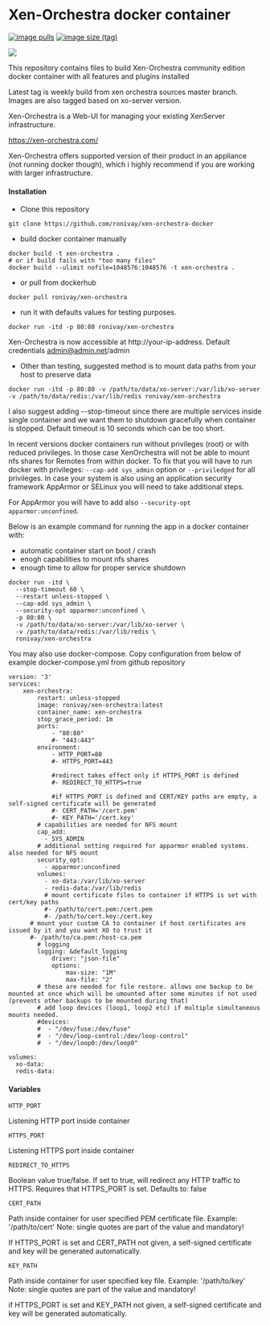 # Xen-Orchestra docker container

[![image pulls](https://img.shields.io/docker/pulls/ronivay/xen-orchestra.svg)](https://hub.docker.com/r/ronivay/xen-orchestra) [![image size (tag)](https://img.shields.io/docker/image-size/ronivay/xen-orchestra/latest)](https://hub.docker.com/r/ronivay/xen-orchestra)

[![](https://github.com/ronivay/xen-orchestra-docker/actions/workflows/build.yml/badge.svg?branch=master)](https://github.com/ronivay/xen-orchestra-docker/actions?query=workflow%3Abuild)

This repository contains files to build Xen-Orchestra community edition docker container with all features and plugins installed

Latest tag is weekly build from xen orchestra sources master branch. Images are also tagged based on xo-server version.

Xen-Orchestra is a Web-UI for managing your existing XenServer infrastructure.

https://xen-orchestra.com/

Xen-Orchestra offers supported version of their product in an appliance (not running docker though), which i highly recommend if you are working with larger infrastructure.

#### Installation

- Clone this repository
```
git clone https://github.com/ronivay/xen-orchestra-docker
```

- build docker container manually

```
docker build -t xen-orchestra .
# or if build fails with "too many files"
docker build --ulimit nofile=1048576:1048576 -t xen-orchestra .
```

- or pull from dockerhub

```
docker pull ronivay/xen-orchestra
```

- run it with defaults values for testing purposes. 

```
docker run -itd -p 80:80 ronivay/xen-orchestra
```

Xen-Orchestra is now accessible at http://your-ip-address. Default credentials admin@admin.net/admin

- Other than testing, suggested method is to mount data paths from your host to preserve data

```
docker run -itd -p 80:80 -v /path/to/data/xo-server:/var/lib/xo-server -v /path/to/data/redis:/var/lib/redis ronivay/xen-orchestra
```

I also suggest adding --stop-timeout since there are multiple services inside single container and we want them to shutdown gracefully when container is stopped. 
Default timeout is 10 seconds which can be too short.

In recent versions docker containers run without privileges (root) or with reduced privileges. 
In those case XenOrchestra will not be able to mount nfs shares for Remotes from within docker.
To fix that you will have to run docker with privileges: `--cap-add sys_admin` option or `--priviledged` for all privileges. 
In case your system is also using an application security framework AppArmor or SELinux you will need to take additional steps.

For AppArmor you will have to add also `--security-opt apparmor:unconfined`. 

Below is an example command for running the app in a docker container with:

* automatic container start on boot / crash 
* enogh capabilities to mount nfs shares
* enough time to allow for proper service shutdown

```
docker run -itd \
  --stop-timeout 60 \
  --restart unless-stopped \
  --cap-add sys_admin \
  --security-opt apparmor:unconfined \
  -p 80:80 \
  -v /path/to/data/xo-server:/var/lib/xo-server \
  -v /path/to/data/redis:/var/lib/redis \
  ronivay/xen-orchestra

```

You may also use docker-compose. Copy configuration from below of example docker-compose.yml from github repository

```
version: '3'
services:
    xen-orchestra:
        restart: unless-stopped
        image: ronivay/xen-orchestra:latest
        container_name: xen-orchestra
        stop_grace_period: 1m
        ports:
            - "80:80"
            #- "443:443"
        environment:
            - HTTP_PORT=80
            #- HTTPS_PORT=443

            #redirect takes effect only if HTTPS_PORT is defined
            #- REDIRECT_TO_HTTPS=true

            #if HTTPS_PORT is defined and CERT/KEY paths are empty, a self-signed certificate will be generated
            #- CERT_PATH='/cert.pem'
            #- KEY_PATH='/cert.key'
        # capabilities are needed for NFS mount
        cap_add:
          - SYS_ADMIN
        # additional setting required for apparmor enabled systems. also needed for NFS mount
        security_opt:
          - apparmor:unconfined
        volumes:
          - xo-data:/var/lib/xo-server
          - redis-data:/var/lib/redis
          # mount certificate files to container if HTTPS is set with cert/key paths
          #- /path/to/cert.pem:/cert.pem
          #- /path/to/cert.key:/cert.key
	  # mount your custom CA to container if host certificates are issued by it and you want XO to trust it
	  #- /path/to/ca.pem:/host-ca.pem
        # logging
        logging: &default_logging
            driver: "json-file"
            options:
                max-size: "1M"
                max-file: "2"
        # these are needed for file restore. allows one backup to be mounted at once which will be umounted after some minutes if not used (prevents other backups to be mounted during that)
        # add loop devices (loop1, loop2 etc) if multiple simultaneous mounts needed.
        #devices:
        #  - "/dev/fuse:/dev/fuse"
        #  - "/dev/loop-control:/dev/loop-control"
        #  - "/dev/loop0:/dev/loop0"

volumes:
  xo-data:
  redis-data:
```

#### Variables

`HTTP_PORT`

Listening HTTP port inside container

`HTTPS_PORT`

Listening HTTPS port inside container

`REDIRECT_TO_HTTPS`

Boolean value true/false. If set to true, will redirect any HTTP traffic to HTTPS. Requires that HTTPS_PORT is set. Defaults to: false

`CERT_PATH`

Path inside container for user specified PEM certificate file. Example: '/path/to/cert'
Note: single quotes are part of the value and mandatory!

If HTTPS_PORT is set and CERT_PATH not given, a self-signed certificate and key will be generated automatically.

`KEY_PATH`

Path inside container for user specified key file. Example: '/path/to/key'
Note: single quotes are part of the value and mandatory!

if HTTPS_PORT is set and KEY_PATH not given, a self-signed certificate and key will be generated automatically.
